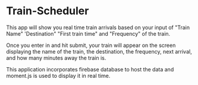 # Train-Scheduler

This app will show you real time train arrivals based on your input of "Train Name" 'Destination" "First train time" and "Frequency" of the train.

Once you enter in and hit submit, your train will appear on the screen displaying the name of the train, the destination, the frequency, next arrival, and how many minutes away the train is.

This application incorporates firebase database to host the data and moment.js is used to display it in real time.